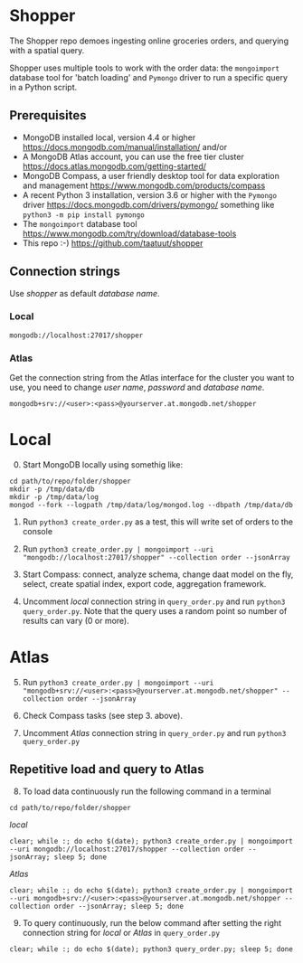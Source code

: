 # Shopper

The Shopper repo demoes ingesting online groceries orders, and querying with a spatial query.

Shopper uses multiple tools to work with the order data: the `mongoimport` database tool for 'batch loading' and `Pymongo` driver to run a specific query in a Python script.

## Prerequisites

* MongoDB installed local, version 4.4 or higher https://docs.mongodb.com/manual/installation/ and/or
* A MongoDB Atlas account, you can use the free tier cluster https://docs.atlas.mongodb.com/getting-started/
* MongoDB Compass, a user friendly desktop tool for data exploration and management https://www.mongodb.com/products/compass
* A recent Python 3 installation, version 3.6 or higher with the `Pymongo` driver https://docs.mongodb.com/drivers/pymongo/ something like `python3 -m pip install pymongo`
* The `mongoimport` database tool https://www.mongodb.com/try/download/database-tools
* This repo :-) https://github.com/taatuut/shopper

## Connection strings

Use *shopper* as default *database name*.

### Local
`mongodb://localhost:27017/shopper`

### Atlas
Get the connection string from the Atlas interface for the cluster you want to use, you need to change *user name*, *password* and *database name*. 

`mongodb+srv://<user>:<pass>@yourserver.at.mongodb.net/shopper`

# Local

0. Start MongoDB locally using somethig like:

```
cd path/to/repo/folder/shopper
mkdir -p /tmp/data/db
mkdir -p /tmp/data/log
mongod --fork --logpath /tmp/data/log/mongod.log --dbpath /tmp/data/db
```

1. Run `python3 create_order.py` as a test, this will write set of orders to the console

2. Run `python3 create_order.py | mongoimport --uri "mongodb://localhost:27017/shopper" --collection order --jsonArray`

3. Start Compass: connect, analyze schema, change daat model on the fly, select, create spatial index, export code, aggregation framework.

4. Uncomment _local_ connection string in `query_order.py` and run `python3 query_order.py`. Note that the query uses a random point so number of results can vary (0 or more).

# Atlas

5. Run `python3 create_order.py | mongoimport --uri "mongodb+srv://<user>:<pass>@yourserver.at.mongodb.net/shopper" --collection order --jsonArray`

6. Check Compass tasks (see step 3. above).

7. Uncomment _Atlas_ connection string in `query_order.py` and run `python3 query_order.py`

## Repetitive load and query to Atlas

8. To load data continuously run the following command in a terminal

`cd path/to/repo/folder/shopper`

_local_

`clear; while :; do echo $(date); python3 create_order.py | mongoimport --uri mongodb://localhost:27017/shopper --collection order --jsonArray; sleep 5; done`

_Atlas_

`clear; while :; do echo $(date); python3 create_order.py | mongoimport --uri mongodb+srv://<user>:<pass>@yourserver.at.mongodb.net/shopper --collection order --jsonArray; sleep 5; done`

9. To query continuously, run the below command after setting the right connection string for _local_ or _Atlas_ in `query_order.py`

`clear; while :; do echo $(date); python3 query_order.py; sleep 5; done`
